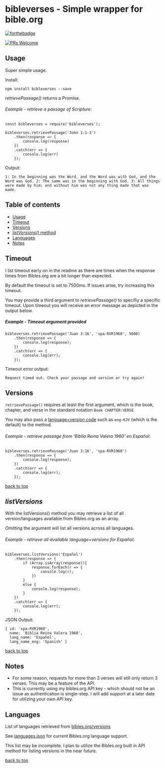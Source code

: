 # bibleverses - Simple wrapper for bible.org

[![forthebadge](https://forthebadge.com/images/badges/made-with-javascript.svg)](https://nodejs.org/en/)

[![PRs Welcome](https://img.shields.io/badge/PRs-welcome-brightgreen.svg?style=flat-square)](http://makeapullrequest.com)

## Usage

Super simple usage.

Install:
```
npm install bibleverses --save
```

_retrievePassage()_ returns a Promise.

###### Example - retrieve a passage of Scripture:
```
const bibleverses = require('bibleverses');

bibleverses.retrievePassage('John 1:1-3')
    .then(response => {
        console.log(response)
    })
    .catch(err => {
        console.log(err)
    });
```

Output:
```
1: In the beginning was the Word, and the Word was with God, and the Word was God. 2: The same was in the beginning with God. 3: All things were made by him; and without him was not any thing made that was made.
```

## Table of contents
- [Usage](#usage)
- [Timeout](#timeout)
- [Versions](#versions)
- [_listVersions()_ method](#listversions)
- [Languages](#languages)
- [Notes](#notes)

## Timeout

I list timeout early on in the readme as there are times when the response times from Bibles.org are a bit longer than expected.

By default the timeout is set to 7500ms. If issues arise, try increasing this timeout.

You may provide a third argument to _retrievePassage()_ to specifiy a specific timeout. Upon timeout you will receive an error message as depicted in the output below.

##### Example - Timeout argument provided
```
bibleverses.retrievePassage('Juan 3:16', 'spa-RVR1960', 5000)
    .then(response => {
        console.log(response);
    })
    .catch(err => {
        console.log(err);
    });

```

Timeout error output:
```
Request timed out. Check your passage and version or try again!
```


## Versions

`retrievePassage()` requires at least the first argument, which is the book, chapter, and verse in the standard notation `Book CHAPTER:VERSE`

You may also pass a [language+version code](#listversions) such as `eng-KJV` (which is the default) to the method.

###### Example - retrieve passage from 'Biblia Reina Valera 1960' en Español:
```
bibleverses.retrievePassage('Juan 3:16', 'spa-RVR1960')
    .then(response => {
        console.log(response);
    })
    .catch(err => {
        console.log(err);
    });
```
[back to top](#table-of-contents)

## _listVersions_

With the listVersions() method you may retrieve a list of all version/languages available from Bibles.org as an array.

_Omitting_ the argument will list all versions across all languages.

###### Example - retrieve all available language+versions for Español:
```
bibleverses.listVersions('Español')
    .then(response => {
        if (Array.isArray(response)){
            response.forEach(r => {
                console.log(r);
            })
        }
        else {
            console.log(response);
        }
    })
    .catch(err => {
        console.log(err);
    });
```

JSON Output:
```
{ id: 'spa-RVR1960',
  name: 'Biblia Reina Valera 1960',
  lang_name: 'Español',
  lang_name_eng: 'Spanish' }
```
[back to top](#table-of-contents)

## Notes

- For some reason, requests for more than 3 verses will still only return 3 verses. This may be a feature of the API.
- This is currently using my bibles.org API key - which should not be an issue as authentication is single-step.
I will add support at a later date for utilizing your own API key.

## Languages

List of languages retrieved from [bibles.org/versions](https://bibles.org/versions/)

See [languages.json](https://github.com/aflansburg/bibleverses/blob/master/languages.json) for current Bibles.org language support.

This list may be incomplete. I plan to utilize the Bibles.org built in API method for listing versions in the near future.

[back to top](#table-of-contents)

